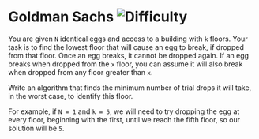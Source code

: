# Goldman Sachs ![Difficulty](https://img.shields.io/badge/-MEDIUM-yellow)
	
You are given `N` identical eggs and access to a building with `k` floors. Your task is to find the lowest floor that will cause an egg to break, if dropped from that floor. Once an egg breaks, it cannot be dropped again. If an egg breaks when dropped from the `x` floor, you can assume it will also break when dropped from any floor greater than `x`.
	
Write an algorithm that finds the minimum number of trial drops it will take, in the worst case, to identify this floor.
	
For example, if `N = 1` and `k = 5`, we will need to try dropping the egg at every floor, beginning with the first, until we reach the fifth floor, so our solution will be `5`.
	
